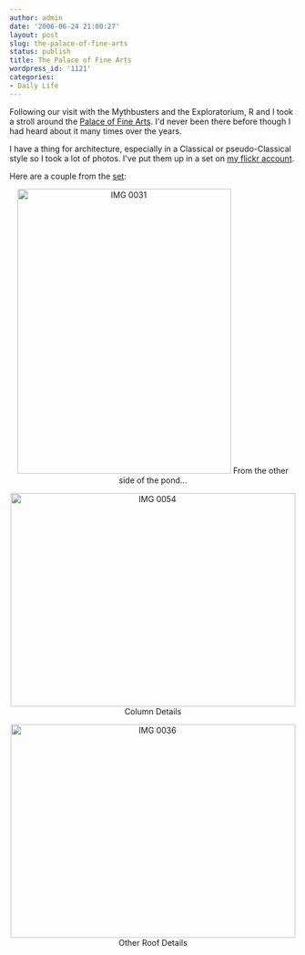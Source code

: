 ```yaml
---
author: admin
date: '2006-06-24 21:00:27'
layout: post
slug: the-palace-of-fine-arts
status: publish
title: The Palace of Fine Arts
wordpress_id: '1121'
categories:
- Daily Life
---
```

Following our visit with the Mythbusters and the Exploratorium, R and I took a stroll around the <a href="http://en.wikipedia.org/wiki/Palace_Of_Fine_Arts">Palace of Fine Arts</a>. I'd never been there before though I had heard about it many times over the years.

I have a thing for architecture, especially in a Classical or pseudo-Classical style so I took a lot of photos. I've put them up in a set on <a href="http://www.flickr.com/photos/albill/">my flickr account</a>.

Here are a couple from the <a href="http://www.flickr.com/photos/albill/sets/72157594176296890/">set</a>:

<p align="center"><a title="Photo Sharing" href="http://www.flickr.com/photos/albill/174179631/"><img width="375" height="500" alt="IMG 0031" src="http://static.flickr.com/51/174179631_d18b5dfa98.jpg" /></a>
From the other side of the pond...
<div align="center">
<p align="center"><a title="Photo Sharing" href="http://www.flickr.com/photos/albill/174180765/"><img width="500" height="375" alt="IMG 0054" src="http://static.flickr.com/78/174180765_a96262bc46.jpg" /></a>
Column Details
<div align="center">
<p align="center"><a title="Photo Sharing" href="http://www.flickr.com/photos/albill/174179917/"><img width="500" height="375" alt="IMG 0036" src="http://static.flickr.com/56/174179917_25d07aa162.jpg" />
</a> Other Roof Details</div>
</div>
